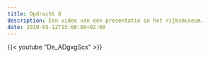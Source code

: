 ```yaml
---
title: Opdracht 8
description: Een video van een presentatie in het rijksmuseum.
date: 2019-05-12T15:08:00+02:00
---
```

{{< youtube "De_ADgxgScs" >}}